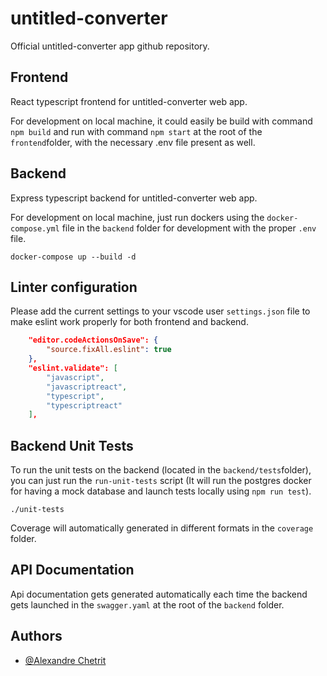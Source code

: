 # untitled-converter

Official untitled-converter app github repository.

## Frontend

React typescript frontend for untitled-converter web app.

For development on local machine, it could easily be build with command ``npm build`` and run with command ``npm start`` at the root of the ``frontend``folder, with the necessary .env file present as well.

## Backend

Express typescript backend for untitled-converter web app.

For development on local machine, just run dockers using the ``docker-compose.yml`` file in the ``backend`` folder for development with the proper ``.env`` file.

```
docker-compose up --build -d
```

## Linter configuration

Please add the current settings to your vscode user ``settings.json`` file to make eslint work properly for both frontend and backend.
```json
    "editor.codeActionsOnSave": {
        "source.fixAll.eslint": true
    },
    "eslint.validate": [
        "javascript",
        "javascriptreact",
        "typescript",
        "typescriptreact"
    ],
```

## Backend Unit Tests

To run the unit tests on the backend (located in the ``backend/tests``folder), you can just run the ``run-unit-tests`` script (It will run the postgres docker for having a mock database and launch tests locally using ``npm run test``).

```
./unit-tests
```

Coverage will automatically generated in different formats in the ``coverage`` folder.

## API Documentation

Api documentation gets generated automatically each time the backend gets launched in the ``swagger.yaml`` at the root of the ``backend`` folder.

## Authors
- [@Alexandre Chetrit](https://github.com/chetrit)
<!-- - [@Arnaud Issoire](https://github.com/username)
- [@Richard TBC](https://github.com/username)
- [@Rasmus TBC](https://github.com/username) -->
